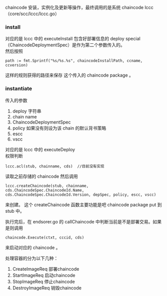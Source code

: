chaincode 安装，实例化及更新等操作，最终调用的是系统 chaincode lccc（core/scc/lccc/lccc.go）

### install    
对应的是 lccc 中的 executeInstall
包含好部署信息的 deploy special（ChaincodeDeploymentSpec）是作为第二个参数传入的。     
然后按照     

    path := fmt.Sprintf("%s/%s.%s", chaincodeInstallPath, ccname, ccversion)    

这样的规则获得的路径来保存 这个传入的 chaincode package 。

### instantiate   
传入的参数
1. deploy 字符串
2. chain name
3. ChaincodeDeploymentSpec
4. policy 如果没有则设为该 chain 的默认背书策略     
5. escc
6. vscc

对应的是 lccc 中的 executeDeploy     
权限判断    

    lccc.acl(stub, chainname, cds)  //目前没有实现

读取之前存储的 chaincode 然后调用    

    lccc.createChaincode(stub, chainname, cds.ChaincodeSpec.ChaincodeId.Name, cds.ChaincodeSpec.ChaincodeId.Version, depSpec, policy, escc, vscc)

来创建。 这个 createChaincode 函数主要功能是吧 chaincode package put 到 stub 中。

执行完后，在 endsorer.go 的 callChaincode 中判断当前是不是部署交易。如果是则调用

    chaincode.Execute(ctxt, cccid, cds)

来启动对应的 chaincode 。

处理容器的分为以下几种：    
1. CreateImageReq 部署chaincode     
2. StartImageReq  启动chaincode     
3. StopImageReq   停止chaincode     
4. DestroyImageReq 销毁chaincode    
